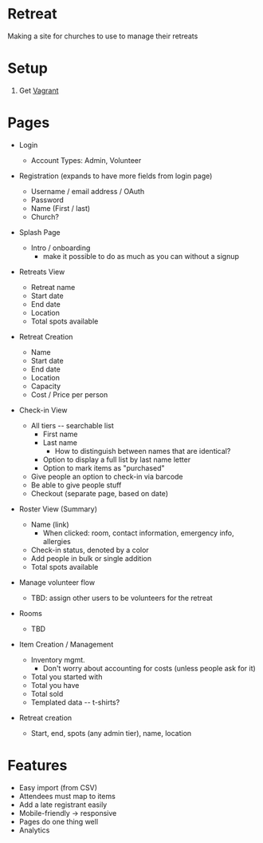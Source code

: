 Retreat
=======
Making a site for churches to use to manage their retreats


Setup
=======
1) Get [Vagrant](http://www.vagrantup.com/downloads)


Pages
=======

- Login
  - Account Types: Admin, Volunteer

- Registration (expands to have more fields from login page)
  - Username / email address / OAuth
  - Password
  - Name (First / last)
  - Church?

- Splash Page
  - Intro / onboarding
    - make it possible to do as much as you can without a signup

- Retreats View
  - Retreat name
  - Start date
  - End date
  - Location
  - Total spots available

- Retreat Creation
  - Name
  - Start date
  - End date
  - Location
  - Capacity
  - Cost / Price per person

- Check-in View
  - All tiers -- searchable list
    - First name
    - Last name
      - How to distinguish between names that are identical?
    - Option to display a full list by last name letter
    - Option to mark items as "purchased"
  - Give people an option to check-in via barcode
  - Be able to give people stuff
  - Checkout (separate page, based on date)

- Roster View (Summary)
  - Name (link)
    - When clicked: room, contact information, emergency info, allergies
  - Check-in status, denoted by a color
  - Add people in bulk or single addition
  - Total spots available

- Manage volunteer flow
  - TBD: assign other users to be volunteers for the retreat

- Rooms
  - TBD

- Item Creation / Management
  - Inventory mgmt. 
    - Don't worry about accounting for costs (unless people ask for it)
  - Total you started with
  - Total you have
  - Total sold
  - Templated data -- t-shirts?

- Retreat creation
  - Start, end, spots (any admin tier), name, location


Features
==========

- Easy import (from CSV)
- Attendees must map to items
- Add a late registrant easily
- Mobile-friendly -> responsive
- Pages do one thing well
- Analytics
